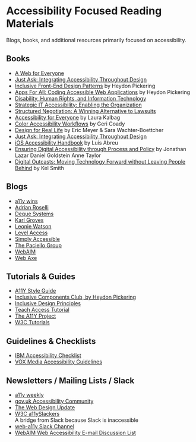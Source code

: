 # Accessibility Focused Reading Materials
Blogs, books, and additional resources primarily focused on accessibility.


## Books
- [A Web for Everyone](http://rosenfeldmedia.com/books/a-web-for-everyone/)
- [Just Ask: Integrating Accessibility Throughout Design](http://uiaccess.com/accessucd/)  
- [Inclusive Front-End Design Patterns](https://www.smashingmagazine.com/inclusive-design-patterns/) by Heydon Pickering
- [Apps For All: Coding Accessible Web Applications](https://shop.smashingmagazine.com/products/apps-for-all) by Heydon Pickering
- [Disability, Human Rights, and Information Technology](http://www.upenn.edu/pennpress/book/15640.html) 
- [Strategic IT Accessibility: Enabling the Organization](http://www.strategicaccessibility.com/)
- [Structured Negotiation: A Winning Alternative to Lawsuits](https://shop.americanbar.org/eBus/Store/ProductDetails.aspx?productId=254116970&term=lainey%20feingold)
- [Accessibility for Everyone](https://abookapart.com/products/accessibility-for-everyone) by Laura Kalbag
- [Color Accessibility Workflows](https://abookapart.com/products/color-accessibility-workflows) by Geri Coady
- [Design for Real Life](https://abookapart.com/products/design-for-real-life) by Eric Meyer & Sara Wachter-Boettcher 
- [Just Ask: Integrating Accessibility Throughout Design](http://www.uiaccess.com/accessucd/) 
- [iOS Accessibility Handbook](https://leanpub.com/iosaccessibility) by Luis Abreu
- [Ensuring Digital Accessibility through Process and Policy](https://www.elsevier.com/books/ensuring-digital-accessibility-through-process-and-policy/lazar/978-0-12-800646-7) by Jonathan Lazar Daniel Goldstein Anne Taylor
- [Digital Outcasts: Moving Technology Forward without Leaving People Behind](http://digital-outcasts.com/) by Kel Smith 

## Blogs
- [a11y wins](https://a11ywins.tumblr.com/)  
- [Adrian Roselli](http://adrianroselli.com/tag/accessibility)
- [Deque Systems](https://www.deque.com/blog)
- [Karl Groves](http://www.karlgroves.com/blog/)  
- [Leonie Watson](https://tink.uk/)
- [Level Access](https://www.levelaccess.com/blog/)
- [Simply Accessible](http://simplyaccessible.com/articles/)
- [The Paciello Group](https://www.paciellogroup.com/blog/)  
- [WebAIM](http://webaim.org/blog/)
- [Web Axe](http://webaxe.org/)  


## Tutorials & Guides
- [A11Y Style Guide](https://github.com/cehfisher/a11y-style-guide)  
- [Inclusive Components Club, by Heydon Pickering](http://inclusive-components.club/)  
- [Inclusive Design Principles](http://inclusivedesignprinciples.org/)  
- [Teach Access Tutorial](https://teachaccess.github.io/tutorial/)  
- [The A11Y Project](http://a11yproject.com/)  
- [W3C Tutorials](http://www.w3.org/WAI/tutorials/)  


## Guidelines & Checklists  
- [IBM Accessibility Checklist](https://www-03.ibm.com/able/guidelines/ci162/accessibility_checklist.html)  
- [VOX Media Accessibility Guidelines](http://accessibility.voxmedia.com/)  


## Newsletters / Mailing Lists / Slack
- [a11y weekly](http://a11yweekly.com/)  
- [gov.uk Accessibility Community](https://www.gov.uk/service-manual/communities/accessibility-community)  
- [The Web Design Update](https://groups.google.com/a/d.umn.edu/forum/?hl=en#!forum/webdev)  
- [W3C a11ySlackers](https://gitter.im/w3c/a11ySlackers)  
  A bridge from Slack because Slack is inaccessible
- [web-a11y Slack Channel](https://web-a11y.slack.com/messages/C042TSFGN/)  
- [WebAIM Web Accessibility E-mail Discussion List](http://webaim.org/discussion/)
